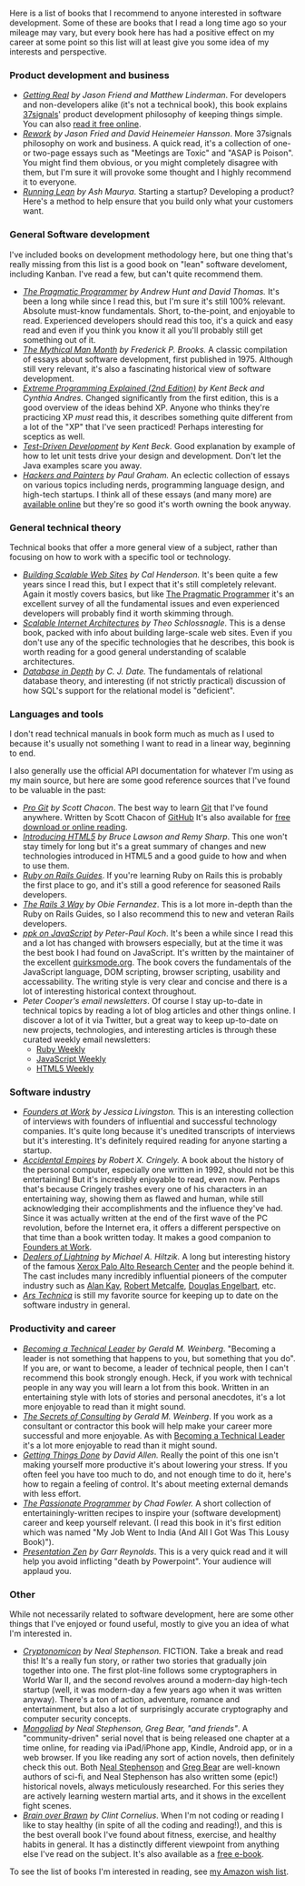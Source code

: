 Here is a list of books that I recommend to anyone interested in software
development. Some of these are books that I read a long time ago so your
mileage may vary, but every book here has had a positive effect on my career at
some point so this list will at least give you some idea of my interests and
perspective.

### Product development and business

  * _[Getting
    Real](http://www.amazon.com/gp/product/0578012812/ref=as_li_ss_tl?ie=UTF8&tag=pauldowmancom-20&linkCode=as2&camp=217145&creative=399369&creativeASIN=0578012812)
    by Jason Friend and Matthew Linderman_. For developers and non-developers
    alike (it's not a technical book), this book explains
    [37signals](http://37signals.com/)' product development philosophy of
    keeping things simple. You can also [read it free
    online](http://gettingreal.37signals.com/).
  * _[Rework](http://www.amazon.com/gp/product/0307463745/ref=as_li_ss_tl?ie=UTF8&tag=pauldowmancom-20&linkCode=as2&camp=217145&creative=399369&creativeASIN=0307463745)
    by Jason Fried and David Heinemeier Hansson_. More 37signals philosophy on
    work and business. A quick read, it's a collection of one- or two-page
    essays such as "Meetings are Toxic" and "ASAP is Poison". You might find
    them obvious, or you might completely disagree with them, but I'm sure it
    will provoke some thought and I highly recommend it to everyone.
  * _[Running Lean](http://www.runningleanhq.com/) by Ash Maurya_. Starting a
    startup? Developing a product? Here's a method to help ensure that you
    build only what your customers want.

### General Software development

I've included books on development methodology here, but one thing that's
really missing from this list is a good book on "lean" software develoment,
including Kanban. I've read a few, but can't quite recommend them.

  * _[The Pragmatic
    Programmer](http://www.amazon.com/gp/product/020161622X/ref=as_li_ss_tl?ie=UTF8&tag=pauldowmancom-20&linkCode=as2&camp=217145&creative=399369&creativeASIN=020161622X)
    by Andrew Hunt and David Thomas._ It's been a long while since I read this,
    but I'm sure it's still 100% relevant. Absolute must-know fundamentals.
    Short, to-the-point, and enjoyable to read. Experienced developers should
    read this too, it's a quick and easy read and even if you think you know it
    all you'll probably still get something out of it.
  * _[The Mythical Man
    Month](http://www.amazon.com/gp/product/0201835959/ref=as_li_ss_tl?ie=UTF8&tag=pauldowmancom-20&linkCode=as2&camp=217145&creative=399369&creativeASIN=0201835959)
    by Frederick P. Brooks._ A classic compilation of essays about software
    development, first published in 1975. Although still very relevant, it's
    also a fascinating historical view of software development.
  * _[Extreme Programming Explained (2nd
    Edition)](http://www.amazon.com/gp/product/0321278658/ref=as_li_ss_tl?ie=UTF8&tag=pauldowmancom-20&linkCode=as2&camp=217145&creative=399369&creativeASIN=0321278658)
    by Kent Beck and Cynthia Andres._ Changed significantly from the first
    edition, this is a good overview of the ideas behind XP. Anyone who thinks
    they're practicing XP _must_ read this, it describes something quite
    different from a lot of the "XP" that I've seen practiced! Perhaps
    interesting for sceptics as well.
  * _[Test-Driven
    Development](http://www.amazon.com/gp/product/0321146530/ref=as_li_ss_tl?ie=UTF8&tag=pauldowmancom-20&linkCode=as2&camp=217145&creative=399369&creativeASIN=0321146530)
    by Kent Beck._ Good explanation by example of how to let unit tests drive
    your design and development. Don't let the Java examples scare you away.
  * _[Hackers and
    Painters](http://www.amazon.com/gp/product/1449389554/ref=as_li_ss_tl?ie=UTF8&tag=pauldowmancom-20&linkCode=as2&camp=217145&creative=399369&creativeASIN=1449389554)
    by Paul Graham._ An eclectic collection of essays on various topics
    including nerds, programming language design, and high-tech startups. I
    think all of these essays (and many more) are [available
    online](http://paulgraham.com/articles.html) but they're so good it's worth
    owning the book anyway.

### General technical theory

Technical books that offer a more general view of a subject, rather than
focusing on how to work with a specific tool or technology.

  * _[Building Scalable Web
    Sites](http://pauldowman.com/2006/11/12/building-scalable-web-sites-book/)
    by Cal Henderson._ It's been quite a few years since I read this, but I
    expect that it's still completely relevant.  Again it mostly covers basics,
    but like [The Pragmatic
    Programmer](http://www.amazon.com/gp/product/020161622X/ref=as_li_ss_tl?ie=UTF8&tag=pauldowmancom-20&linkCode=as2&camp=217145&creative=399369&creativeASIN=020161622X)
    it's an excellent survey of all the fundamental issues and even experienced
    developers will probably find it worth skimming through.
  * _[Scalable Internet
    Architectures](http://www.amazon.com/gp/product/067232699X/ref=as_li_ss_tl?ie=UTF8&tag=pauldowmancom-20&linkCode=as2&camp=217145&creative=399369&creativeASIN=067232699X)
    by Theo Schlossnagle_. This is a dense book, packed with info about
    building large-scale web sites. Even if you don't use any of the specific
    technologies that he describes, this book is worth reading for a good
    general understanding of scalable architectures.
  * _[Database in
    Depth](http://www.amazon.com/gp/product/0596100124/ref=as_li_ss_tl?ie=UTF8&tag=pauldowmancom-20&linkCode=as2&camp=217145&creative=399369&creativeASIN=0596100124)
    by C. J. Date._ The fundamentals of relational database theory, and
    interesting (if not strictly practical) discussion of how SQL's support for
    the relational model is "deficient".

### Languages and tools

I don't read technical manuals in book form much as much as I used to because
it's usually not something I want to read in a linear way, beginning to end.

I also generally use the official API documentation for whatever I'm using as
my main source, but here are some good reference sources that I've found to be
valuable in the past:

  * _[Pro
    Git](http://www.amazon.com/gp/product/1430218339/ref=as_li_ss_tl?ie=UTF8&tag=pauldowmancom-20&linkCode=as2&camp=217145&creative=399369&creativeASIN=1430218339)
    by Scott Chacon_. The best way to learn [Git](http://git-scm.com/) that
    I've found anywhere. Written by Scott Chacon of
    [GitHub](http://github.com/) It's also available for [free download or
    online reading](http://progit.org/book/).
  * _[Introducing
    HTML5](http://www.amazon.com/gp/product/0321687299/ref=as_li_ss_tl?ie=UTF8&tag=pauldowmancom-20&linkCode=as2&camp=217145&creative=399369&creativeASIN=0321687299)
    by Bruce Lawson and Remy Sharp_. This one won't stay timely for long but
    it's a great summary of changes and new technologies introduced in HTML5
    and a good guide to how and when to use them.
  * _[Ruby on Rails Guides](http://guides.rubyonrails.org/)_. If you're
    learning Ruby on Rails this is probably the first place to go, and it's
    still a good reference for seasoned Rails developers.
  * _[The Rails 3
    Way](http://www.amazon.com/gp/product/0321601661/ref=as_li_ss_tl?ie=UTF8&tag=pauldowmancom-20&linkCode=as2&camp=217145&creative=399369&creativeASIN=0321601661)
    by Obie Fernandez_. This is a lot more in-depth than the Ruby on Rails
    Guides, so I also recommend this to new and veteran Rails developers.
  * _[ppk on
    JavaScript](http://www.amazon.com/gp/product/0321423305/ref=as_li_ss_tl?ie=UTF8&tag=pauldowmancom-20&linkCode=as2&camp=217145&creative=399369&creativeASIN=0321423305)
    by Peter-Paul Koch_. It's been a while since I read this and a lot has
    changed with browsers especially, but at the time it was the best book I
    had found on JavaScript. It's written by the maintainer of the excellent
    [quirksmode.org](http://www.quirksmode.org/). The book covers the
    fundamentals of the JavaScript language, DOM scripting, browser scripting,
    usability and accessability. The writing style is very clear and concise
    and there is a lot of interesting historical context throughout.
  * _Peter Cooper's email newsletters_. Of course I stay up-to-date in
    technical topics by reading a lot of blog articles and other things online.
    I discover a lot of it via Twitter, but a great way to keep up-to-date on
    new projects, technologies, and interesting articles is through these
    curated weekly email newsletters: 
    * [Ruby Weekly](http://rubyweekly.com/)
    * [JavaScript Weekly](http://javascriptweekly.com/)
    * [HTML5 Weekly](http://html5weekly.com/)

### Software industry

  * _[Founders at
    Work](http://www.amazon.com/gp/product/1430210788/ref=as_li_ss_tl?ie=UTF8&tag=pauldowmancom-20&linkCode=as2&camp=217145&creative=399369&creativeASIN=1430210788)
    by Jessica Livingston._ This is an interesting collection of interviews
    with founders of influential and successful technology companies. It's
    quite long because it's unedited transcripts of interviews but it's
    interesting. It's definitely required reading for anyone starting a
    startup.
  * _[Accidental
    Empires](http://www.amazon.com/gp/product/0887308554/ref=as_li_ss_tl?ie=UTF8&tag=pauldowmancom-20&linkCode=as2&camp=217145&creative=399369&creativeASIN=0887308554)
    by Robert X. Cringely._ A book about the history of the personal computer,
    especially one written in 1992, should not be this entertaining! But it's
    incredibly enjoyable to read, even now. Perhaps that's because Cringely
    trashes every one of his characters in an entertaining way, showing them as
    flawed and human, while still acknowledging their accomplishments and the
    influence they've had. Since it was actually written at the end of the
    first wave of the PC revolution, before the Internet era, it offers a
    different perspective on that time than a book written today. It makes a
    good companion to [Founders at
    Work](http://www.amazon.com/gp/product/1430210788/ref=as_li_ss_tl?ie=UTF8&tag=pauldowmancom-20&linkCode=as2&camp=217145&creative=399369&creativeASIN=1430210788).
  * _[Dealers of
    Lightning](http://www.amazon.com/gp/product/0887309895/ref=as_li_ss_tl?ie=UTF8&tag=pauldowmancom-20&linkCode=as2&camp=217145&creative=399369&creativeASIN=0887309895)
    by Michael A. Hiltzik._ A long but interesting history of the famous [Xerox
    Palo Alto Research Center](http://en.wikipedia.org/wiki/Xerox_PARC) and the
    people behind it. The cast includes many incredibly influential pioneers of
    the computer industry such as [Alan
    Kay](http://en.wikipedia.org/wiki/Alan_Kay), [Robert
    Metcalfe](http://en.wikipedia.org/wiki/Robert_Metcalfe), [Douglas
    Engelbart](http://en.wikipedia.org/wiki/Douglas_Engelbart), etc.
  * _[Ars Technica](http://arstechnica.com/)_ is still my favorite source for keeping up to date on the software industry in general.

### Productivity and career

  * _[Becoming a Technical
    Leader](http://www.amazon.com/gp/product/0932633021/ref=as_li_ss_tl?ie=UTF8&tag=pauldowmancom-20&linkCode=as2&camp=217145&creative=399369&creativeASIN=0932633021)
    by Gerald M. Weinberg_. "Becoming a leader is not something that happens to
    you, but something that you do". If you are, or want to become, a leader of
    technical people, then I can't recommend this book strongly enough. Heck,
    if you work with technical people in any way you will learn a lot from this
    book. Written in an entertaining style with lots of stories and personal
    anecdotes, it's a lot more enjoyable to read than it might sound.
  * _[The Secrets of
    Consulting](http://www.amazon.com/gp/product/0932633013/ref=as_li_ss_tl?ie=UTF8&tag=pauldowmancom-20&linkCode=as2&camp=217145&creative=399369&creativeASIN=0932633013)
    by Gerald M. Weinberg_. If you work as a consultant or contractor this book
    will help make your career more successful and more enjoyable. As with
    [Becoming a Technical
    Leader](http://www.amazon.com/gp/product/0932633021/ref=as_li_ss_tl?ie=UTF8&tag=pauldowmancom-20&linkCode=as2&camp=217145&creative=399369&creativeASIN=0932633021)
    it's a lot more enjoyable to read than it might sound.
  * _[Getting Things
    Done](http://www.amazon.com/gp/product/0142000280/ref=as_li_ss_tl?ie=UTF8&tag=pauldowmancom-20&linkCode=as2&camp=217145&creative=399369&creativeASIN=0142000280)
    by David Allen._ Really the point of this one isn't making yourself more
    productive it's about lowering your stress. If you often feel you have too
    much to do, and not enough time to do it, here's how to regain a feeling of
    control. It's about meeting external demands with less effort.
  * _[The Passionate Programmer](http://www.amazon.com/gp/product/1934356344/ref=as_li_ss_tl?ie=UTF8&tag=pauldowmancom-20&linkCode=as2&camp=217145&creative=399369&creativeASIN=1934356344)
    by Chad Fowler._ A short collection of entertainingly-written recipes to
    inspire your (software development) career and keep yourself relevant. (I
    read this book in it's first edition which was named "My Job Went to India
    (And All I Got Was This Lousy Book)").
  * _[Presentation
    Zen](http://www.amazon.com/gp/product/0321525655/ref=as_li_ss_tl?ie=UTF8&tag=pauldowmancom-20&linkCode=as2&camp=217145&creative=399369&creativeASIN=0321525655)
    by Garr Reynolds_. This is a very quick read and it will help you avoid
    inflicting "death by Powerpoint". Your audience will applaud you.

### Other

While not necessarily related to software development, here are some other
things that I've enjoyed or found useful, mostly to give you an idea of what
I'm interested in.

  * _[Cryptonomicon](http://www.amazon.com/gp/product/0060512806/ref=as_li_ss_tl?ie=UTF8&tag=pauldowmancom-20&linkCode=as2&camp=217145&creative=399369&creativeASIN=0060512806)
    by Neal Stephenson._ FICTION. Take a break and read this! It's a really fun
    story, or rather two stories that gradually join together into one. The
    first plot-line follows some cryptographers in World War II, and the second
    revolves around a modern-day high-tech startup (well, it was modern-day a
    few years ago when it was written anyway). There's a ton of action,
    adventure, romance and entertainment, but also a lot of surprisingly
    accurate cryptography and computer security concepts.
  * _[Mongoliad](http://mongoliad.com/) by Neal Stephenson, Greg Bear, "and friends"_. A
    "community-driven" serial novel that is being released one chapter at a
    time online, for reading via iPad/iPhone app, Kindle, Android app, or in a
    web browser. If you like reading any sort of action novels, then definitely
    check this out.  Both [Neal Stephenson](http://en.wikipedia.org/wiki/Neal_Stephenson) and [Greg Bear](http://en.wikipedia.org/wiki/Greg_Bear) are well-known authors
    of sci-fi, and Neal Stephenson has also written some (epic!) historical
    novels, always meticulously researched. For this series they are actively
    learning western martial arts, and it shows in the excellent fight scenes.
  * _[Brain over
    Brawn](http://www.amazon.com/gp/product/0984258302/ref=as_li_ss_tl?ie=UTF8&tag=pauldowmancom-20&linkCode=as2&camp=217145&creative=399369&creativeASIN=0984258302)
    by Clint Cornelius_. When I'm not coding or reading I like to stay healthy
    (in spite of all the coding and reading!), and this is the best overall
    book I've found about fitness, exercise, and healthy habits in general. It
    has a distinctly different viewpoint from anything else I've read on the
    subject. It's also available as a [free
    e-book](http://brainoverbrawn.com/).

To see the list of books I'm interested in reading, see [my Amazon wish
list](https://www.amazon.ca/registry/wishlist/ETRDGOG0YNNK?reveal=unpurchased&filter=all&sort=priority).
